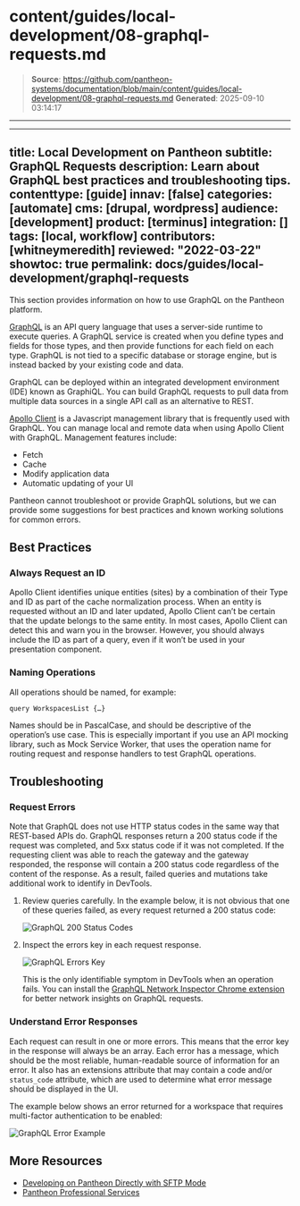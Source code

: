 # content/guides/local-development/08-graphql-requests.md

> **Source**: https://github.com/pantheon-systems/documentation/blob/main/content/guides/local-development/08-graphql-requests.md
> **Generated**: 2025-09-10 03:14:17

---

---
title: Local Development on Pantheon
subtitle: GraphQL Requests
description: Learn about GraphQL best practices and troubleshooting tips.
contenttype: [guide]
innav: [false]
categories: [automate]
cms: [drupal, wordpress]
audience: [development]
product: [terminus]
integration: []
tags: [local, workflow]
contributors: [whitneymeredith]
reviewed: "2022-03-22"
showtoc: true
permalink: docs/guides/local-development/graphql-requests
---

This section provides information on how to use GraphQL on the Pantheon platform.

[GraphQL](https://graphql.org/) is an API query language that uses a server-side runtime to execute queries. A GraphQL service is created when you define types and fields for those types, and then provide functions for each field on each type. GraphQL is not tied to a specific database or storage engine, but is instead backed by your existing code and data.

GraphQL can be deployed within an integrated development environment (IDE) known as GraphiQL. You can build GraphQL requests to pull data from multiple data sources in a single API call as an alternative to REST.

[Apollo Client](https://www.apollographql.com/docs/react/) is a Javascript management library that is frequently used with GraphQL. You can manage local and remote data when using Apollo Client with GraphQL. Management features include:

- Fetch
- Cache
- Modify application data
- Automatic updating of your UI

Pantheon cannot troubleshoot or provide GraphQL solutions, but we can provide some suggestions for best practices and known working solutions for common errors. 

## Best Practices

### Always Request an ID

Apollo Client identifies unique entities (sites) by a combination of their Type and ID as part of the cache normalization process. When an entity is requested without an ID and later updated, Apollo Client can’t be certain that the update belongs to the same entity. In most cases, Apollo Client can detect this and warn you in the browser. However, you should always include the ID as part of a query, even if it won’t be used in your presentation component.

### Naming Operations

All operations should be named, for example:

`query WorkspacesList {…}` 

Names should be in PascalCase, and should be descriptive of the operation’s use case. This is especially important if you use an API mocking library, such as Mock Service Worker, that uses the operation name for routing request and response handlers to test GraphQL operations.

## Troubleshooting

### Request Errors

Note that GraphQL does not use HTTP status codes in the same way that REST-based APIs do. GraphQL responses return a 200 status code if the request was completed, and 5xx status code if it was not completed. If the requesting client was able to reach the gateway and the gateway responded, the response will contain a 200 status code regardless of the content of the response. As a result, failed queries and mutations take additional work to identify in DevTools.

1. Review queries carefully. In the example below, it is not obvious that one of these queries failed, as every request returned a 200 status code:

    ![GraphQL 200 Status Codes](../../../images/graphql-200-status.png)

1. Inspect the errors key in each request response.

    ![GraphQL Errors Key](../../../images/graphql-errors-key.png)

    This is the only identifiable symptom in DevTools when an operation fails. You can install the [GraphQL Network Inspector Chrome extension](https://chrome.google.com/webstore/detail/graphql-network-inspector/ndlbedplllcgconngcnfmkadhokfaaln?hl=en-GB) for better network insights on GraphQL requests.

### Understand Error Responses

Each request can result in one or more errors. This means that the error key in the response will always be an array. Each error has a message, which should be the most reliable, human-readable source of information for an error. It also has an extensions attribute that may contain a code and/or `status_code` attribute, which are used to determine what error message should be displayed in the UI.

The example below shows an error returned for a workspace that requires multi-factor authentication to be enabled:

![GraphQL Error Example](../../../images/graphql-error-example.png)

## More Resources

- [Developing on Pantheon Directly with SFTP Mode](/sftp)
- [Pantheon Professional Services](/guides/professional-services)